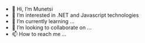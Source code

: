 - 👋 Hi, I’m Munetsi
- 👀 I’m interested in .NET and Javascript technologies
- 🌱 I’m currently learning ...
- 💞️ I’m looking to collaborate on ...
- 📫 How to reach me ...

<!---
zmunetsi/zmunetsi is a ✨ special ✨ repository because its `README.md` (this file) appears on your GitHub profile.
You can click the Preview link to take a look at your changes.
--->
